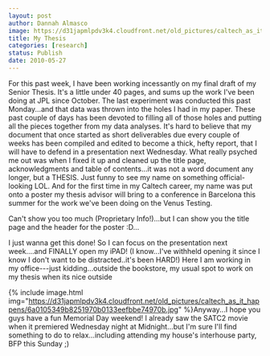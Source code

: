 ```yaml
---
layout: post
author: Dannah Almasco
image: https://d31japmlpdv3k4.cloudfront.net/old_pictures/caltech_as_it_happens/6a0105349b8251970b0133eefb1666970b.jpg
title: My Thesis
categories: [research]
status: Publish
date: 2010-05-27
---
```



 For this past week, I have been working incessantly on my final draft of my Senior Thesis. It's a little under 40 pages, and sums up the work I've been doing at JPL since October. 
 The last experiment was conducted this past Monday...and that data was thrown into the holes I had in my paper. These past couple of days has been devoted to filling all of those holes and putting all the pieces together from my data analyses. 
 It's hard to believe that my document that once started as short deliverables due every couple of weeks has been compiled and edited to become a thick, hefty report, that I will have to defend in a presentation next Wednesday. What really psyched me out was when I fixed it up and cleaned up the title page, acknowledgments and table of contents...it was not a word document any longer, but a THESIS. 
 Just funny to see my name on something official-looking LOL. And for the first time in my Caltech career, my name was put onto a poster my thesis advisor will bring to a conference in Barcelona this summer for the work we've been doing on the Venus Testing.

Can't show you too much (Proprietary Info!)...but I can show you the title page and the header for the poster :D...

I just wanna get this done! So I can focus on the presentation next week....and FINALLY open my iPAD! (I know...I've withheld opening it since I know I don't want to be distracted..it's been HARD!)
Here I am working in my office---just kidding...outside the bookstore, my usual spot to work on my thesis when its nice outside


{% include image.html img="https://d31japmlpdv3k4.cloudfront.net/old_pictures/caltech_as_it_happens/6a0105349b8251970b0133eefbbe74970b.jpg" %}Anyway...I hope you guys have a fun Memorial Day weekend! I already saw the SATC2 movie when it premiered Wednesday night at Midnight...but I'm sure I'll find something to do to relax...including attending my house's interhouse party, BFP this Sunday ;)

